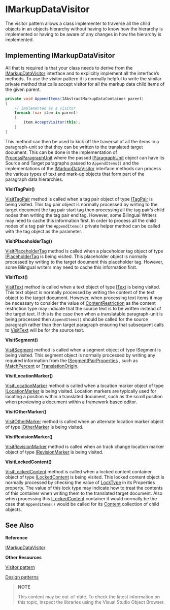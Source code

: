 IMarkupDataVisitor
==

The visitor pattern allows a class implementer to traverse all the child objects in an objects hierarchy without having to know how the hierarchy is implemented or having to be aware of any changes in how the hierarchy is implemented.

Implementing IMarkupDataVisitor
--

All that is required is that your class needs to derive from the [IMarkupDataVisitor](../../api/filetypesupport/Sdl.FileTypeSupport.Framework.BilingualApi.IMarkupDataVisitor.yml) interface and to explicitly implement all the interface’s methods. To use the visitor pattern it is normally helpful to write the similar private method that calls accept visitor for all the markup data child items of the given parent.

```cs
private void AppendItems(IAbstractMarkupDataContainer parent)
{
    // implemented as a visitor
    foreach (var item in parent)
    {
        item.AcceptVisitor(this);
    }
}
```

This method can then be used to kick off the traversal of all the items in a paragraph-unit so that they can be written to the translated target document. This can be done in the implementation of [ProcessParagraphUnit](../../api/filetypesupport/Sdl.FileTypeSupport.Framework.BilingualApi.IBilingualContentHandler.yml#Sdl_FileTypeSupport_Framework_BilingualApi_IBilingualContentHandler_ProcessParagraphUnit_Sdl_FileTypeSupport_Framework_BilingualApi_IParagraphUnit_) where the passed [IParagraphUnit](../../api/filetypesupport/Sdl.FileTypeSupport.Framework.BilingualApi.IParagraphUnit.yml) object can have its Source and Target paragraphs passed to ```AppendItems()``` and the implementations of the [IMarkupDataVisitor](../../api/filetypesupport/Sdl.FileTypeSupport.Framework.BilingualApi.IMarkupDataVisitor.yml) interface methods can process the various types of text and mark-up objects that form part of the paragraph data hierarchies.

**VisitTagPair()**

[VisitTagPair](../../api/filetypesupport/Sdl.FileTypeSupport.Framework.BilingualApi.IMarkupDataVisitor.yml#Sdl_FileTypeSupport_Framework_BilingualApi_IMarkupDataVisitor_VisitTagPair_Sdl_FileTypeSupport_Framework_BilingualApi_ITagPair_) method is called when a tag pair object of type [ITagPair](../../api/filetypesupport/Sdl.FileTypeSupport.Framework.BilingualApi.ITagPair.yml) is being visited. This tag pair object is normally processed by writing to the target document the tag pair start tag then processing all the tag pair’s child nodes then writing the tag pair end tag. However, some Bilingual Writers may need to cache this information first. In order to process all the child nodes of a tag pair the ```AppendItems()``` private helper method can be called with the tag object as the parameter.

**VisitPlaceholderTag()**

[VisitPlaceholderTag](../../api/filetypesupport/Sdl.FileTypeSupport.Framework.BilingualApi.IMarkupDataVisitor.yml#Sdl_FileTypeSupport_Framework_BilingualApi_IMarkupDataVisitor_VisitPlaceholderTag_Sdl_FileTypeSupport_Framework_BilingualApi_IPlaceholderTag_) method is called when a placeholder tag object of type [IPlaceholderTag](../../api/filetypesupport/Sdl.FileTypeSupport.Framework.BilingualApi.IPlaceholderTag.yml) is being visited. This placeholder object is normally processed by writing to the target document this placeholder tag. However, some Bilingual writers may need to cache this information first.

**VisitText()**

[VisitText](../../api/filetypesupport/Sdl.FileTypeSupport.Framework.BilingualApi.IMarkupDataVisitor.yml#Sdl_FileTypeSupport_Framework_BilingualApi_IMarkupDataVisitor_VisitText_Sdl_FileTypeSupport_Framework_BilingualApi_IText_) method is called when a text object of type [IText](../../api/filetypesupport/Sdl.FileTypeSupport.Framework.BilingualApi.IText.yml) is being visited. This text object is normally processed by writing the content of the text object to the target document. However, when processing text items it may be necessary to consider the value of [ContentRestriction](../../api/filetypesupport/Sdl.FileTypeSupport.Framework.NativeApi.ContentRestriction.yml) as the content restriction type may indicate that the source text is to be written instead of the target text. If this is the case then when a translatable paragraph-unit is being processed then ```AppendItems()``` should be called for the source paragraph rather than then target paragraph ensuring that subsequent calls to [VisitText](../../api/filetypesupport/Sdl.FileTypeSupport.Framework.BilingualApi.IMarkupDataVisitor.yml#Sdl_FileTypeSupport_Framework_BilingualApi_IMarkupDataVisitor_VisitText_Sdl_FileTypeSupport_Framework_BilingualApi_IText_) will be for the source text.

**VisitSegment()**

[VisitSegment](../../api/filetypesupport/Sdl.FileTypeSupport.Framework.BilingualApi.IMarkupDataVisitor.yml#Sdl_FileTypeSupport_Framework_BilingualApi_IMarkupDataVisitor_VisitSegment_Sdl_FileTypeSupport_Framework_BilingualApi_ISegment_) method is called when a segment object of type ISegment is being visited. This segment object is normally processed by writing any required information from the [ISegmentPairProperties](../../api/filetypesupport/Sdl.FileTypeSupport.Framework.NativeApi.ISegmentPairProperties.yml) , such as [MatchPercent](../../api/filetypesupport/Sdl.FileTypeSupport.Framework.NativeApi.ITranslationOrigin.yml#Sdl_FileTypeSupport_Framework_NativeApi_ITranslationOrigin_MatchPercent) or [TranslationOrigin](../../api/filetypesupport/Sdl.FileTypeSupport.Framework.NativeApi.ISegmentPairProperties.yml#Sdl_FileTypeSupport_Framework_NativeApi_ISegmentPairProperties_TranslationOrigin).

**VisitLocationMarker()**

[VisitLocationMarker](../../api/filetypesupport/Sdl.FileTypeSupport.Framework.BilingualApi.IMarkupDataVisitor.yml#Sdl_FileTypeSupport_Framework_BilingualApi_IMarkupDataVisitor_VisitLocationMarker_Sdl_FileTypeSupport_Framework_BilingualApi_ILocationMarker_) method is called when a location marker object of type [ILocationMarker](../../api/filetypesupport/Sdl.FileTypeSupport.Framework.BilingualApi.ILocationMarker.yml) is being visited. Location markers are typically used for locating a position within a translated document, such as the scroll position when previewing a document within a framework based editor.

**VisitOtherMarker()**

[VisitOtherMarker](../../api/filetypesupport/Sdl.FileTypeSupport.Framework.BilingualApi.IMarkupDataVisitor.yml#Sdl_FileTypeSupport_Framework_BilingualApi_IMarkupDataVisitor_VisitOtherMarker_Sdl_FileTypeSupport_Framework_BilingualApi_IOtherMarker_) method is called when an alternate location marker object of type [IOtherMarker](../../api/filetypesupport/Sdl.FileTypeSupport.Framework.BilingualApi.IOtherMarker.yml) is being visited.

**VisitRevisionMarker()**

[VisitRevisionMarker](../../api/filetypesupport/Sdl.FileTypeSupport.Framework.BilingualApi.IMarkupDataVisitor.yml#Sdl_FileTypeSupport_Framework_BilingualApi_IMarkupDataVisitor_VisitRevisionMarker_Sdl_FileTypeSupport_Framework_BilingualApi_IRevisionMarker_) method is called when an track change location marker object of type [IRevisionMarker](../../api/filetypesupport/Sdl.FileTypeSupport.Framework.BilingualApi.IRevisionMarker.yml) is being visited.

**VisitLockedContent()**

[VisitLockedContent](../../api/filetypesupport/Sdl.FileTypeSupport.Framework.BilingualApi.IMarkupDataVisitor.yml#Sdl_FileTypeSupport_Framework_BilingualApi_IMarkupDataVisitor_VisitLockedContent_Sdl_FileTypeSupport_Framework_BilingualApi_ILockedContent_) method is called when a locked content container object of type [ILockedContent](../../api/filetypesupport/Sdl.FileTypeSupport.Framework.BilingualApi.ILockedContent.yml) is being visited. This locked content object is normally processed by checking the value of [LockType](../../api/filetypesupport/Sdl.FileTypeSupport.Framework.NativeApi.ILockedContentProperties.yml#Sdl_FileTypeSupport_Framework_NativeApi_ILockedContentProperties_LockType) in its Properties property. The value of this lock type may indicate how to treat the contents of this container when writing them to the translated target document. Also when processing this [ILockedContent](../../api/filetypesupport/Sdl.FileTypeSupport.Framework.BilingualApi.ILockedContent.yml) container it would normally be the case that ```AppendItems()``` would be called for its [Content](../../api/filetypesupport/Sdl.FileTypeSupport.Framework.BilingualApi.ILockedContent.yml#Sdl_FileTypeSupport_Framework_BilingualApi_ILockedContent_Content) collection of child objects.

See Also
--

**Reference**

[IMarkupDataVisitor](../../api/filetypesupport/Sdl.FileTypeSupport.Framework.BilingualApi.IMarkupDataVisitor.yml)

**Other Resources**

[Visitor pattern](https://en.wikipedia.org/wiki/Visitor_pattern)

[Design patterns](https://en.wikipedia.org/wiki/Design_Patterns)

>**NOTE**
>
> This content may be out-of-date. To check the latest information on this topic, inspect the libraries using the Visual Studio Object Browser.